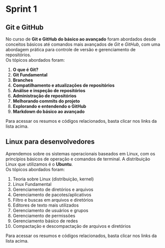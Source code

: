 # Sprint 1

## Git e GitHub

No curso de **Git e GitHub do básico ao avançado** foram abordados desde conceitos básicos até comandos mais avançados de *Git* e *GitHub*, com uma abordagem prática para controle de versão e gerenciamento de repositórios.\
Os tópicos abordados foram:

1. **O que é Git?**
2. **Git Fundamental**
3. **Branches**
4. **Compatilhamento e atualizações de repositórios**
5. **Análise e inspeção de repositórios**
6. **Administração de repositórios**
7. **Melhorando commits do projeto**
8. **Explorando e entendendo o GitHub**
9. **Markdown do básico ao avançado**

Para acessar os resumos e códigos relacionados, basta clicar nos links da lista acima.

## Linux para desenvolvedores

Aprendemos sobre os sistemas operacionais baseados em Linux, com os princípios básicos de operação e comandos de terminal. A distribuição Linux que utilizamos é o **Ubuntu**.\
Os tópicos abordados foram:

1. Teoria sobre Linux (distribuição, kernel)
2. Linux Fundamental
3. Gerenciamento de diretórios e arquivos
4. Gerenciamento de pacotes/aplicativos
5. Filtro e buscas em arquivos e diretórios
6. Editores de texto mais utilizados
7. Gerenciamento de usuários e grupos
8. Gerenciamento de permissões
9. Gerenciamento básico de redes
10. Compactação e descompactação de arquivos e diretórios

Para acessar os resumos e códigos relacionados, basta clicar nos links da lista acima.
